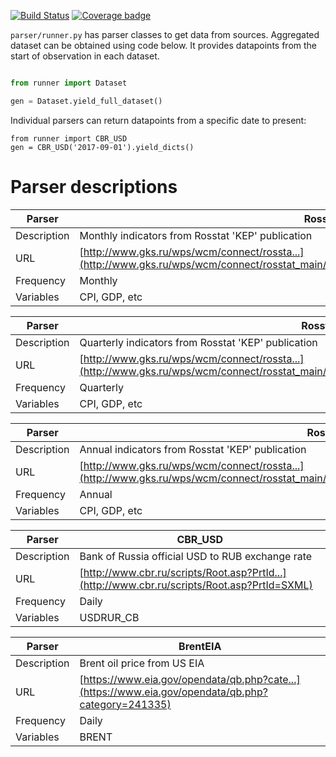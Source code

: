 [![Build Status](https://travis-ci.org/mini-kep/parsers.svg?branch=master)](https://travis-ci.org/mini-kep/parsers)
[![Coverage badge](https://codecov.io/gh/mini-kep/parsers/branch/master/graphs/badge.svg)](https://codecov.io/gh/mini-kep/parsers)

```parser/runner.py``` has parser classes to get data from sources. Aggregated dataset can be obtained using code below. It provides datapoints from the start of observation in each dataset. 

```python 

from runner import Dataset

gen = Dataset.yield_full_dataset()

```

Individual parsers can return datapoints from a specific date to present: 

```
from runner import CBR_USD
gen = CBR_USD('2017-09-01').yield_dicts()
```

# Parser descriptions

| Parser | RosstatKEP_Monthly |
| ------ | ------------------ |
| Description | Monthly indicators from Rosstat 'KEP' publication |
| URL | [http://www.gks.ru/wps/wcm/connect/rossta...](http://www.gks.ru/wps/wcm/connect/rosstat_main/rosstat/ru/statistics/publications/catalog/doc_1140080765391) |
| Frequency | Monthly |
| Variables | CPI, GDP, etc |

| Parser | RosstatKEP_Quarterly |
| ------ | -------------------- |
| Description | Quarterly indicators from Rosstat 'KEP' publication |
| URL | [http://www.gks.ru/wps/wcm/connect/rossta...](http://www.gks.ru/wps/wcm/connect/rosstat_main/rosstat/ru/statistics/publications/catalog/doc_1140080765391) |
| Frequency | Quarterly |
| Variables | CPI, GDP, etc |

| Parser | RosstatKEP_Annual |
| ------ | ----------------- |
| Description | Annual indicators from Rosstat 'KEP' publication |
| URL | [http://www.gks.ru/wps/wcm/connect/rossta...](http://www.gks.ru/wps/wcm/connect/rosstat_main/rosstat/ru/statistics/publications/catalog/doc_1140080765391) |
| Frequency | Annual |
| Variables | CPI, GDP, etc |

| Parser | CBR_USD |
| ------ | ------- |
| Description | Bank of Russia official USD to RUB exchange rate |
| URL | [http://www.cbr.ru/scripts/Root.asp?PrtId...](http://www.cbr.ru/scripts/Root.asp?PrtId=SXML) |
| Frequency | Daily |
| Variables | USDRUR_CB |

| Parser | BrentEIA |
| ------ | -------- |
| Description | Brent oil price from US EIA |
| URL | [https://www.eia.gov/opendata/qb.php?cate...](https://www.eia.gov/opendata/qb.php?category=241335) |
| Frequency | Daily |
| Variables | BRENT |

